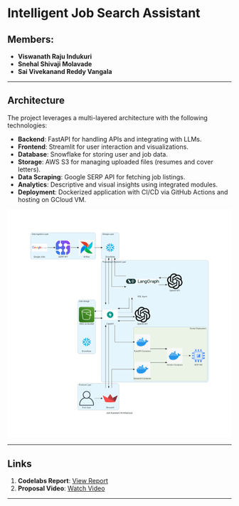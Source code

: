 # Intelligent Job Search Assistant

## Members:
- **Viswanath Raju Indukuri**
- **Snehal Shivaji Molavade**
- **Sai Vivekanand Reddy Vangala**

---

## Architecture

The project leverages a multi-layered architecture with the following technologies:
- **Backend**: FastAPI for handling APIs and integrating with LLMs.
- **Frontend**: Streamlit for user interaction and visualizations.
- **Database**: Snowflake for storing user and job data.
- **Storage**: AWS S3 for managing uploaded files (resumes and cover letters).
- **Data Scraping**: Google SERP API for fetching job listings.
- **Analytics**: Descriptive and visual insights using integrated modules.
- **Deployment**: Dockerized application with CI/CD via GitHub Actions and hosting on GCloud VM.

![Architecture Diagram](diagrams/job_assistant_architecture.png)  

---

## Links

1. **Codelabs Report**: [View Report](https://codelabs-preview.appspot.com/?file_id=1JGeUAieHgwrS8Kxsetu1_HHAeJsj8REv8EMC-kxBqW0#0)
2. **Proposal Video**: [Watch Video]([https://drive.google.com/file/d/1fzaGPW1LtTzyrac1U0YNzIM-SA9yUkrM/view?usp=sharing](https://drive.google.com/file/d/1ZTxtyVhNEEwmCC3hwdfxsJBteny_4MPQ/view))

---
